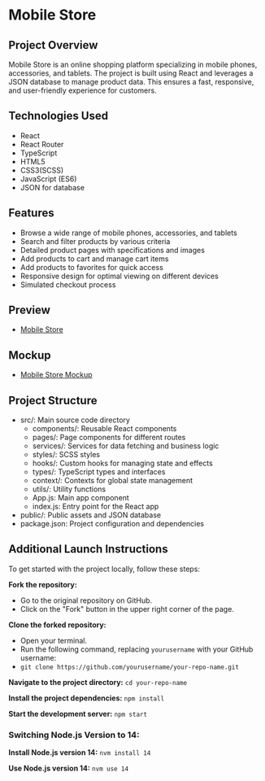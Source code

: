 # Mobile Store

## Project Overview
Mobile Store is an online shopping platform specializing in mobile phones, accessories, and tablets. The project is built using React and leverages a JSON database to manage product data. This ensures a fast, responsive, and user-friendly experience for customers.

## Technologies Used
 - React
 - React Router
 - TypeScript
 - HTML5
 - CSS3(SCSS)
 - JavaScript (ES6)
 - JSON for database

 ## Features
 - Browse a wide range of mobile phones, accessories, and tablets
 - Search and filter products by various criteria
 - Detailed product pages with specifications and images
 - Add products to cart and manage cart items
 - Add products to favorites for quick access
 - Responsive design for optimal viewing on different devices
 - Simulated checkout process

## Preview
- [Mobile Store](https://denys.khvashchenko.github.io/mobile-store-react-ts/)

## Mockup
- [Mobile Store Mockup](https://www.figma.com/design/7JTa0q8n3dTSAyMNaA0u8o/Phone-catalog-(V2)-Rounded-Style-3)

## Project Structure
 - src/: Main source code directory
    - components/: Reusable React components
    - pages/: Page components for different routes
    - services/: Services for data fetching and business logic
    - styles/: SCSS styles
    - hooks/: Custom hooks for managing state and effects
    - types/: TypeScript types and interfaces
    - context/: Contexts for global state management
    - utils/: Utility functions
    - App.js: Main app component
    - index.js: Entry point for the React app
 - public/: Public assets and JSON database
 - package.json: Project configuration and dependencies

## Additional Launch Instructions

To get started with the project locally, follow these steps:

**Fork the repository:**
  - Go to the original repository on GitHub.
  - Click on the "Fork" button in the upper right corner of the page.

**Clone the forked repository:**
  - Open your terminal.
  - Run the following command, replacing `yourusername` with your GitHub username:
  - `git clone https://github.com/yourusername/your-repo-name.git`

**Navigate to the project directory:**
    `cd your-repo-name`

**Install the project dependencies:**
    `npm install`

**Start the development server:**
    `npm start`

### Switching Node.js Version to 14:

  **Install Node.js version 14:**
    `nvm install 14`

  **Use Node.js version 14:**
    `nvm use 14`
